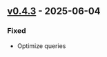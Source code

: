 ## [v0.4.3](https://pypi.org/project/amsdal_server/0.4.3/) - 2025-06-04

### Fixed

- Optimize queries
